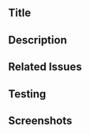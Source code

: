 ## Title
<!-- Add a concise summary of your changes -->

## Description
<!-- Provide a detailed explanation of what changes were made and why -->

## Related Issues
<!-- List any issues that this PR addresses or is related to -->

## Testing
<!-- Describe what testing was done to ensure the changes work as expected -->

## Screenshots
<!-- (Optional) Include screenshots if the changes affect the UI -->

